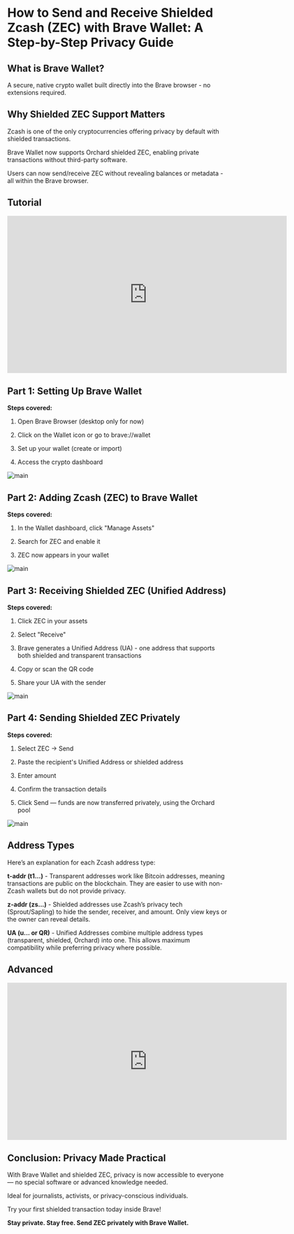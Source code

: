 # How to Send and Receive Shielded Zcash (ZEC) with Brave Wallet: A Step-by-Step Privacy Guide


## What is Brave Wallet?
A secure, native crypto wallet built directly into the Brave browser - no extensions required.


## Why Shielded ZEC Support Matters


Zcash is one of the only cryptocurrencies offering privacy by default with shielded transactions.

Brave Wallet now supports Orchard shielded ZEC, enabling private transactions without third-party software.

Users can now send/receive ZEC without revealing balances or metadata - all within the Brave browser.

## Tutorial


<iframe width="640" height="360" src="https://www.youtube.com/embed/TNcHY-GXFVo" frameborder="0" allow="accelerometer; autoplay; encrypted-media; gyroscope; picture-in-picture" allowfullscreen></iframe>


## Part 1: Setting Up Brave Wallet

**Steps covered:**

1. Open Brave Browser (desktop only for now)

2. Click on the Wallet icon or go to brave://wallet

3. Set up your wallet (create or import)

4. Access the crypto dashboard

![main](https://github.com/Kellyjoe8/zechub/blob/main/Screenshot%202025-08-09%20074007.png)



## Part 2: Adding Zcash (ZEC) to Brave Wallet

**Steps covered:**

1. In the Wallet dashboard, click "Manage Assets"

2. Search for ZEC and enable it

3. ZEC now appears in your wallet


![main](https://github.com/Kellyjoe8/zechub/blob/main/Screenshot%202025-08-09%20074608.png)



## Part 3: Receiving Shielded ZEC (Unified Address)

**Steps covered:**

1. Click ZEC in your assets

2. Select "Receive"

3. Brave generates a Unified Address (UA) - one address that supports both shielded and transparent transactions

4. Copy or scan the QR code

5. Share your UA with the sender


![main](https://github.com/Kellyjoe8/zechub/blob/main/Screenshot%202025-08-09%20075018.png)



## Part 4: Sending Shielded ZEC Privately

**Steps covered:**

1. Select ZEC -> Send

2. Paste the recipient's Unified Address or shielded address

3. Enter amount

4. Confirm the transaction details

5. Click Send — funds are now transferred privately, using the Orchard pool


![main](https://raw.githubusercontent.com/Kellyjoe8/zechub/refs/heads/main/Internet_20250808_172118_4.webp)




## Address Types

Here’s an explanation for each Zcash address type:

**t-addr (t1...)** - Transparent addresses work like Bitcoin addresses, meaning transactions are public on the blockchain. They are easier to use with non-Zcash wallets but do not provide privacy.

**z-addr (zs...)** - Shielded addresses use Zcash’s privacy tech (Sprout/Sapling) to hide the sender, receiver, and amount. Only view keys or the owner can reveal details.

**UA (u... or QR)** - Unified Addresses combine multiple address types (transparent, shielded, Orchard) into one. This allows maximum compatibility while preferring privacy where possible.



## Advanced

<iframe width="640" height="360" src="https://www.youtube.com/embed/AmTMa5HXa2w" frameborder="0" allow="accelerometer; autoplay; encrypted-media; gyroscope; picture-in-picture" allowfullscreen></iframe>

## Conclusion: Privacy Made Practical

With Brave Wallet and shielded ZEC, privacy is now accessible to everyone — no special software or advanced knowledge needed.

Ideal for journalists, activists, or privacy-conscious individuals.

Try your first shielded transaction today inside Brave!


**Stay private. Stay free. Send ZEC privately with Brave Wallet.**
